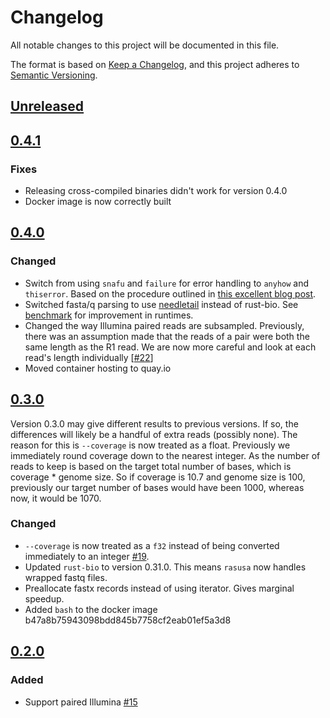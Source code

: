 # Changelog

All notable changes to this project will be documented in this file.

The format is based on [Keep a Changelog](https://keepachangelog.com/en/1.0.0/),
and this project adheres to [Semantic Versioning](https://semver.org/spec/v2.0.0.html).

## [Unreleased]

## [0.4.1]

### Fixes
- Releasing cross-compiled binaries didn't work for version 0.4.0
- Docker image is now correctly built

## [0.4.0]

### Changed

- Switch from using `snafu` and `failure` for error handling to `anyhow` and `thiserror`. Based on the procedure outlined in [this excellent blog post][error-blog].
- Switched fasta/q parsing to use [needletail](https://github.com/onecodex/needletail)
  instead of rust-bio. See [benchmark] for improvement in runtimes.
- Changed the way Illumina paired reads are subsampled. Previously, there was an
  assumption made that the reads of a pair were both the same length as the R1 read. We
  are now more careful and look at each read's length individually [[#22][22]]
- Moved container hosting to quay.io

## [0.3.0]

Version 0.3.0 may give different results to previous versions. If so,
the differences will likely be a handful of extra reads (possibly none).
The reason for this is `--coverage` is now treated as a float.
Previously we immediately round coverage down to the nearest integer. As
the number of reads to keep is based on the target total number of
bases, which is coverage * genome size. So if coverage is 10.7 and
genome size is 100, previously our target number of bases would have
been 1000, whereas now, it would be 1070.

### Changed
- `--coverage` is now treated as a `f32` instead of being converted
  immediately to an integer [#19][19].
- Updated `rust-bio` to version 0.31.0. This means `rasusa` now handles
  wrapped fastq files.
- Preallocate fastx records instead of using iterator. Gives marginal
  speedup.
- Added `bash` to the docker image b47a8b75943098bdd845b7758cf2eab01ef5a3d8

## [0.2.0]

### Added
- Support paired Illumina [#15](https://github.com/mbhall88/rasusa/issues/15)


[unreleased]: https://github.com/mbhall88/rasusa/compare/0.4.1...HEAD
[0.4.1]: https://github.com/mbhall88/rasusa/releases/tag/0.4.1
[0.4.0]: https://github.com/mbhall88/rasusa/releases/tag/0.4.0
[0.3.0]: https://github.com/mbhall88/rasusa/releases/tag/0.3.0
[0.2.0]: https://github.com/mbhall88/rasusa/releases/tag/0.2.0
[19]: https://github.com/mbhall88/rasusa/issues/19
[22]: https://github.com/mbhall88/rasusa/issues/22
[benchmark]: https://github.com/mbhall88/rasusa#benchmark
[error-blog]: https://nick.groenen.me/posts/rust-error-handling/
